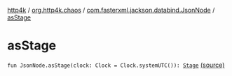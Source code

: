 [http4k](../../index.md) / [org.http4k.chaos](../index.md) / [com.fasterxml.jackson.databind.JsonNode](index.md) / [asStage](./as-stage.md)

# asStage

`fun JsonNode.asStage(clock: Clock = Clock.systemUTC()): `[`Stage`](../-stage.md) [(source)](https://github.com/http4k/http4k/blob/master/http4k-testing-chaos/src/main/kotlin/org/http4k/chaos/ChaosStages.kt#L89)